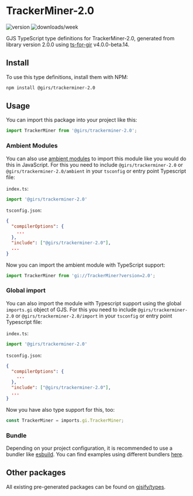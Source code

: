 
# TrackerMiner-2.0

![version](https://img.shields.io/npm/v/@girs/trackerminer-2.0)
![downloads/week](https://img.shields.io/npm/dw/@girs/trackerminer-2.0)


GJS TypeScript type definitions for TrackerMiner-2.0, generated from library version 2.0.0 using [ts-for-gir](https://github.com/gjsify/ts-for-gir) v4.0.0-beta.14.


## Install

To use this type definitions, install them with NPM:
```bash
npm install @girs/trackerminer-2.0
```

## Usage

You can import this package into your project like this:
```ts
import TrackerMiner from '@girs/trackerminer-2.0';
```

### Ambient Modules

You can also use [ambient modules](https://github.com/gjsify/ts-for-gir/tree/main/packages/cli#ambient-modules) to import this module like you would do this in JavaScript.
For this you need to include `@girs/trackerminer-2.0` or `@girs/trackerminer-2.0/ambient` in your `tsconfig` or entry point Typescript file:

`index.ts`:
```ts
import '@girs/trackerminer-2.0'
```

`tsconfig.json`:
```json
{
  "compilerOptions": {
    ...
  },
  "include": ["@girs/trackerminer-2.0"],
  ...
}
```

Now you can import the ambient module with TypeScript support: 

```ts
import TrackerMiner from 'gi://TrackerMiner?version=2.0';
```

### Global import

You can also import the module with Typescript support using the global `imports.gi` object of GJS.
For this you need to include `@girs/trackerminer-2.0` or `@girs/trackerminer-2.0/import` in your `tsconfig` or entry point Typescript file:

`index.ts`:
```ts
import '@girs/trackerminer-2.0'
```

`tsconfig.json`:
```json
{
  "compilerOptions": {
    ...
  },
  "include": ["@girs/trackerminer-2.0"],
  ...
}
```

Now you have also type support for this, too:

```ts
const TrackerMiner = imports.gi.TrackerMiner;
```

### Bundle

Depending on your project configuration, it is recommended to use a bundler like [esbuild](https://esbuild.github.io/). You can find examples using different bundlers [here](https://github.com/gjsify/ts-for-gir/tree/main/examples).

## Other packages

All existing pre-generated packages can be found on [gjsify/types](https://github.com/gjsify/types).

